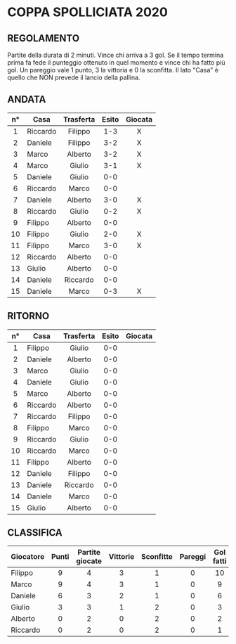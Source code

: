 # COPPA SPOLLICIATA 2020

## REGOLAMENTO

Partite della durata di 2 minuti. Vince chi arriva a 3 gol. Se il tempo termina prima fa fede il punteggio ottenuto in quel momento e vince chi ha fatto più gol. Un pareggio vale 1 punto, 3 la vittoria e 0 la sconfitta. Il lato "Casa" è quello che NON prevede il lancio della pallina.


## ANDATA
| n° | Casa | Trasferta | Esito | Giocata
|:-:|----------|:-------------:|:------:|:------:
| 1 | Riccardo | Filippo | 1-3 | X
| 2 | Daniele | Filippo | 3-2 | X
| 3 | Marco | Alberto | 3-2 | X
| 4 | Marco | Giulio | 3-1 | X
| 5 | Daniele | Giulio | 0-0 |
| 6 | Riccardo | Marco | 0-0 |
| 7 | Daniele | Alberto | 3-0 | X
| 8 | Riccardo | Giulio | 0-2 | X
| 9 | Filippo | Alberto | 0-0 |
| 10 | Filippo | Giulio | 2-0 | X
| 11 | Filippo | Marco | 3-0 | X
| 12 | Riccardo | Alberto | 0-0 |
| 13 | Giulio | Alberto | 0-0 |
| 14 | Daniele | Riccardo | 0-0 |
| 15 | Daniele | Marco | 0-3 | X

## RITORNO
| n° | Casa | Trasferta | Esito | Giocata
|:-:|----------|:-------------:|:------:|:------:
| 1 | Filippo | Giulio | 0-0 |
| 2 | Daniele | Alberto | 0-0 |
| 3 | Marco | Giulio | 0-0 |
| 4 | Daniele | Giulio | 0-0 |
| 5 | Marco | Alberto | 0-0 |
| 6 | Riccardo | Alberto | 0-0 |
| 7 | Riccardo | Filippo | 0-0 |
| 8 | Filippo | Marco | 0-0 |
| 9 | Riccardo | Giulio | 0-0 |
| 10 | Riccardo | Marco | 0-0 |
| 11 | Filippo | Alberto | 0-0 |
| 12 | Daniele | Filippo | 0-0 |
| 13 | Daniele | Riccardo | 0-0 |
| 14 | Daniele | Marco | 0-0 |
| 15 | Giulio | Alberto | 0-0 |

## CLASSIFICA
| Giocatore | Punti | Partite giocate | Vittorie | Sconfitte | Pareggi | Gol fatti | Gol subiti | Differenza reti
|--------|:-----:|:--------:|:--------:|:--------:|:--------:|:--------:|:--------:|:--------:|
|Filippo | 9 | 4 | 3 | 1 | 0 | 10 | 4 | 6
|Marco | 9 | 4 | 3 | 1 | 0 | 9 | 6 | 3
|Daniele | 6 | 3 | 2 | 1 | 0 | 6 | 5 | 1
|Giulio | 3 | 3 | 1 | 2 | 0 | 3 | 5 | -2
|Alberto | 0 | 2 | 0 | 2 | 0 | 2 | 6 | -4
|Riccardo | 0 | 2 | 0 | 2 | 0 | 1 | 5 | -4
